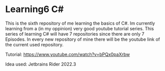 # Learning6 C#
This is the sixth repository of me learning the basics of C#. Im currently learning from a (in my oppinion) very good youtube tutorial series. This series of learning C# will have 7 repositories since there are only 7 Episodes. In every new repository of mine there will be the youtube link of the current used repository.

Tutorial: https://www.youtube.com/watch?v=bPQx0paXrbw

Idea used: Jetbrains Rider 2022.3

